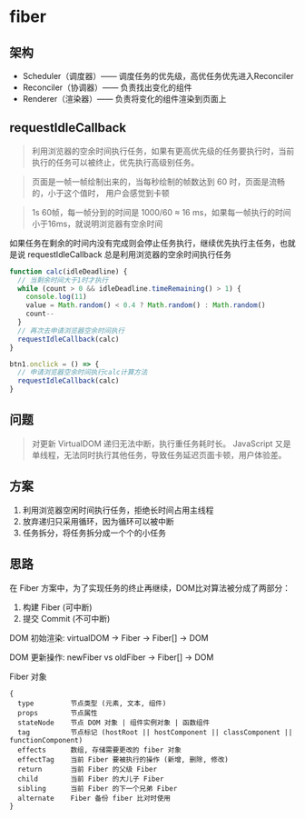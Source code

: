 # fiber

## 架构

- Scheduler（调度器）—— 调度任务的优先级，高优任务优先进入Reconciler
- Reconciler（协调器）—— 负责找出变化的组件
- Renderer（渲染器）—— 负责将变化的组件渲染到页面上

## requestIdleCallback

> 利用浏览器的空余时间执行任务，如果有更高优先级的任务要执行时，当前执行的任务可以被终止，优先执行高级别任务。

> 页面是一帧一帧绘制出来的，当每秒绘制的帧数达到 60 时，页面是流畅的，小于这个值时， 用户会感觉到卡顿

> 1s 60帧，每一帧分到的时间是 1000/60 ≈ 16 ms，如果每一帧执行的时间小于16ms，就说明浏览器有空余时间

如果任务在剩余的时间内没有完成则会停止任务执行，继续优先执行主任务，也就是说 requestIdleCallback 总是利用浏览器的空余时间执行任务

```js
function calc(idleDeadline) {
  // 当剩余时间大于1时才执行
  while (count > 0 && idleDeadline.timeRemaining() > 1) {
    console.log(11)
    value = Math.random() < 0.4 ? Math.random() : Math.random()
    count--
  }
  // 再次去申请浏览器空余时间执行
  requestIdleCallback(calc)
}

btn1.onclick = () => {
  // 申请浏览器空余时间执行calc计算方法
  requestIdleCallback(calc)
}
```

## 问题

> 对更新 VirtualDOM 递归无法中断，执行重任务耗时长。 JavaScript 又是单线程，无法同时执行其他任务，导致任务延迟页面卡顿，用户体验差。

## 方案

1. 利用浏览器空闲时间执行任务，拒绝长时间占用主线程
2. 放弃递归只采用循环，因为循环可以被中断
3. 任务拆分，将任务拆分成一个个的小任务

## 思路

在 Fiber 方案中，为了实现任务的终止再继续，DOM比对算法被分成了两部分：

1. 构建 Fiber        (可中断)
2. 提交 Commit   (不可中断)

DOM 初始渲染: virtualDOM -> Fiber -> Fiber[] -> DOM

DOM 更新操作: newFiber vs oldFiber -> Fiber[] -> DOM

Fiber 对象

```
{
  type         节点类型 (元素, 文本, 组件)
  props        节点属性
  stateNode    节点 DOM 对象 | 组件实例对象 | 函数组件
  tag          节点标记 (hostRoot || hostComponent || classComponent || functionComponent)
  effects      数组, 存储需要更改的 fiber 对象
  effectTag    当前 Fiber 要被执行的操作 (新增, 删除, 修改)
  return       当前 Fiber 的父级 Fiber
  child        当前 Fiber 的大儿子 Fiber
  sibling      当前 Fiber 的下一个兄弟 Fiber
  alternate    Fiber 备份 fiber 比对时使用
}
```